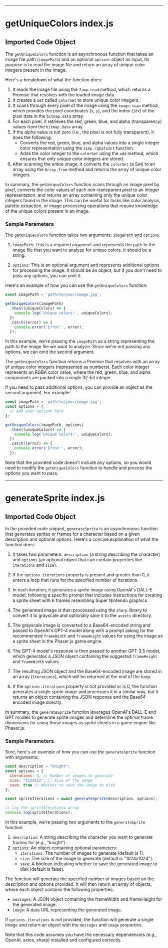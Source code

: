 
  
  

---
# getUniqueColors index.js
## Imported Code Object
The `getUniqueColors` function is an asynchronous function that takes an image file path (`imagePath`) and an optional `options` object as input. Its purpose is to read the image file and return an array of unique color integers present in the image.

Here's a breakdown of what the function does:

1. It reads the image file using the `Jimp.read` method, which returns a Promise that resolves with the loaded image data.
2. It creates a `Set` called `colorSet` to store unique color integers.
3. It scans through every pixel of the image using the `image.scan` method, which provides the pixel coordinates (`x`, `y`), and the index (`idx`) of the pixel data in the `bitmap.data` array.
4. For each pixel, it retrieves the red, green, blue, and alpha (transparency) values from the `bitmap.data` array.
5. If the alpha value is not zero (i.e., the pixel is not fully transparent), it does the following:
   - Converts the red, green, blue, and alpha values into a single integer color representation using the `Jimp.rgbaToInt` function.
   - Adds the color integer to the `colorSet` using the `add` method, which ensures that only unique color integers are stored.
6. After scanning the entire image, it converts the `colorSet` (a Set) to an array using the `Array.from` method and returns the array of unique color integers.

In summary, the `getUniqueColors` function scans through an image pixel by pixel, converts the color values of each non-transparent pixel to an integer representation, and returns an array containing only the unique color integers found in the image. This can be useful for tasks like color analysis, palette extraction, or image processing operations that require knowledge of the unique colors present in an image.

### Sample Parameters

The `getUniqueColors` function takes two arguments: `imagePath` and `options`.

1. `imagePath`: This is a required argument and represents the path to the image file that you want to analyze for unique colors. It should be a string.

2. `options`: This is an optional argument and represents additional options for processing the image. It should be an object, but if you don't need to pass any options, you can omit it.

Here's an example of how you can use the `getUniqueColors` function:

```javascript
const imagePath = 'path/to/your/image.jpg';

getUniqueColors(imagePath)
  .then((uniqueColors) => {
    console.log('Unique colors:', uniqueColors);
  })
  .catch((error) => {
    console.error('Error:', error);
  });
```

In this example, we're passing the `imagePath` as a string representing the path to the image file we want to analyze. Since we're not passing any options, we can omit the second argument.

The `getUniqueColors` function returns a Promise that resolves with an array of unique color integers (represented as numbers). Each color integer represents an RGBA color value, where the red, green, blue, and alpha components are packed into a single 32-bit integer.

If you need to pass additional options, you can provide an object as the second argument. For example:

```javascript
const imagePath = 'path/to/your/image.jpg';
const options = {
  // Add your options here
};

getUniqueColors(imagePath, options)
  .then((uniqueColors) => {
    console.log('Unique colors:', uniqueColors);
  })
  .catch((error) => {
    console.error('Error:', error);
  });
```

Note that the provided code doesn't include any options, so you would need to modify the `getUniqueColors` function to handle and process the options you want to pass.

---
# generateSprite index.js
## Imported Code Object
In the provided code snippet, `generateSprite` is an asynchronous function that generates sprites or frames for a character based on a given description and optional options. Here's a concise explanation of what the function does:

1. It takes two parameters: `description` (a string describing the character) and `options` (an optional object that can contain properties like `iterations` and `size`).

2. If the `options.iterations` property is present and greater than 0, it enters a loop that runs for the specified number of iterations.

3. In each iteration, it generates a sprite image using OpenAI's DALL-E model, following a specific prompt that includes instructions for creating a sprite sheet with 6 frames resembling Super Nintendo graphics.

4. The generated image is then processed using the `sharp` library to convert it to grayscale and optionally save it to the `assets` directory.

5. The grayscale image is converted to a Base64-encoded string and passed to OpenAI's GPT-4 model along with a prompt asking for the recommended `frameWidth` and `frameHeight` values for using the image as a sprite sheet in the Phaser.js game engine.

6. The GPT-4 model's response is then passed to another GPT-3.5 model, which generates a JSON object containing the suggested `frameHeight` and `frameWidth` values.

7. The resulting JSON object and the Base64-encoded image are stored in an array (`iterations`), which will be returned at the end of the loop.

8. If the `options.iterations` property is not provided or is 0, the function generates a single sprite image and processes it in a similar way, but it returns an object containing the JSON response and the Base64-encoded image directly.

In summary, the `generateSprite` function leverages OpenAI's DALL-E and GPT models to generate sprite images and determine the optimal frame dimensions for using those images as sprite sheets in a game engine like Phaser.js.

### Sample Parameters

Sure, here's an example of how you can use the `generateSprite` function with arguments:

```javascript
const description = "knight";
const options = {
  iterations: 3, // Number of images to generate
  size: "512x512", // Size of the image
  save: true // Whether to save the image to disk
};

const spriteIterations = await generateSprite(description, options);

// Log the spriteIterations array
console.log(spriteIterations);
```

In this example, we're passing two arguments to the `generateSprite` function:

1. `description`: A string describing the character you want to generate frames for (e.g., "knight").
2. `options`: An object containing optional parameters:
   - `iterations`: The number of images to generate (default is 1).
   - `size`: The size of the image to generate (default is "1024x1024").
   - `save`: A boolean indicating whether to save the generated image to disk (default is false).

The function will generate the specified number of images based on the description and options provided. It will then return an array of objects, where each object contains the following properties:

- `messages`: A JSON object containing the frameWidth and frameHeight for the generated image.
- `image`: A data URL representing the generated image.

If `options.iterations` is not provided, the function will generate a single image and return an object with the `messages` and `image` properties.

Note that this code assumes you have the necessary dependencies (e.g., OpenAI, axios, sharp) installed and configured correctly.

  
  